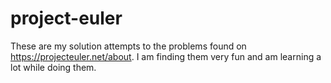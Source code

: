 # project-euler
These are my solution attempts to the problems found on https://projecteuler.net/about. I am finding them very fun and am learning a lot while doing them.
